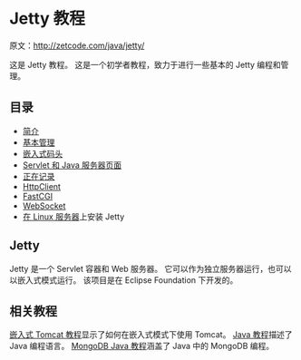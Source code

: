 # Jetty 教程

原文：http://zetcode.com/java/jetty/

这是 Jetty 教程。 这是一个初学者教程，致力于进行一些基本的 Jetty 编程和管理。

## 目录



*   [简介](introduction/)
*   [基本管理](admin/)
*   [嵌入式码头](embedded/)
*   [Servlet 和 Java 服务器页面](servlets/)
*   [正在记录](logging/)
*   [HttpClient](httpclient/)
*   [FastCGI](fastcgi/)
*   [WebSocket](websocket/)
*   [在 Linux 服务器](install/)上安装 Jetty



## Jetty

Jetty 是一个 Servlet 容器和 Web 服务器。 它可以作为独立服务器运行，也可以以嵌入式模式运行。 该项目是在 Eclipse Foundation 下开发的。

## 相关教程

[嵌入式 Tomcat 教程](/web/embeddedtomcat)显示了如何在嵌入式模式下使用 Tomcat。 [Java 教程](/lang/java/)描述了 Java 编程语言。 [MongoDB Java 教程](/db/mongodbjava/)涵盖了 Java 中的 MongoDB 编程。